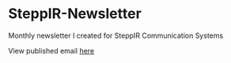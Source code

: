 # SteppIR-Newsletter
Monthly newsletter I created for SteppIR Communication Systems

View published email [here](https://andrewmahoneyf.github.io/SteppIR-Newsletter/)
